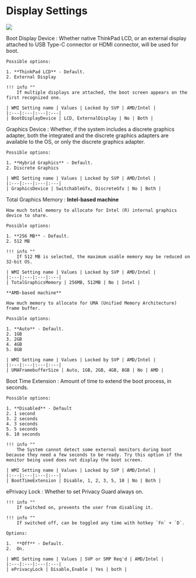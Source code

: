 # Display Settings

![](https://cdrt.github.io/mk_docs/ref/bios/settings/thinkpad/img/tp_display.png)

Boot Display Device
:  Whether native ThinkPad LCD, or an external display attached to USB Type-C connector or HDMI connector, will be used for boot.

    Possible options:

    1. **ThinkPad LCD** - Default.
    2. External Display

    !!! info ""
        If multiple displays are attached, the boot screen appears on the first recognized one.

    | WMI Setting name | Values | Locked by SVP | AMD/Intel |
    |:---|:---|:---|:---|
    | BootDisplayDevice | LCD, ExternalDisplay | No | Both |

Graphics Device
:  Whether, if the system includes a discrete graphics adapter, both the integrated and the discrete graphics adapters are available to the OS, or only the discrete graphics adapter.

    Possible options:

    1. **Hybrid Graphics** - Default.
    2. Discrete Graphics

    | WMI Setting name | Values | Locked by SVP | AMD/Intel |
    |:---|:---|:---|:---|
    | GraphicsDevice | SwitchableGfx, DiscreteGfx | No | Both |

Total Graphics Memory
:  **Intel-based machine**

    How much total memory to allocate for Intel (R) internal graphics device to share.

    Possible options:

    1. **256 MB** - Default. 
    2. 512 MB

    !!! info ""
        If 512 MB is selected, the maximum usable memory may be reduced on 32-bit OS.

    | WMI Setting name | Values | Locked by SVP | AMD/Intel |
    |:---|:---|:---|:---|
    | TotalGraphicsMemory | 256MB, 512MB | No | Intel |

    **AMD-based machine**

    How much memory to allocate for UMA (Unified Memory Architecture) frame buffer.

    Possible options:

    1. **Auto** - Default.
    2. 1GB
    3. 2GB
    4. 4GB
    5. 8GB

    | WMI Setting name | Values | Locked by SVP | AMD/Intel |
    |:---|:---|:---|:---|
    | UMAFramebufferSize | Auto, 1GB, 2GB, 4GB, 8GB | No | AMD |

Boot Time Extension
:  Amount of time to extend the boot process, in seconds.

    Possible options:

    1. **Disabled** - Default
    2. 1 second
    3. 2 seconds
    4. 3 seconds
    5. 5 seconds
    6. 10 seconds

    !!! info ""
        The System cannot detect some external monitors during boot because they need a few seconds to be ready. Try this option if the monitor being used does not display the boot screen.

    | WMI Setting name | Values | Locked by SVP | AMD/Intel |
    |:---|:---|:---|:---|
    | BootTimeExtension | Disable, 1, 2, 3, 5, 10 | No | Both |

ePrivacy Lock
:  Whether to set Privacy Guard always on.

    !!! info ""
        If switched on, prevents the user from disabling it.

    !!! info ""
        If switched off, can be toggled any time with hotkey `Fn` + `D`.

    Options:

    1.  **Off** - Default.
    2.  On.

    | WMI Setting name | Values | SVP or SMP Req'd | AMD/Intel |
    |:---|:---|:---|:---|
    | ePrivacyLock | Disable,Enable | Yes | both |
